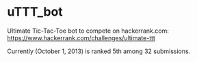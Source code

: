 uTTT_bot
========

Ultimate Tic-Tac-Toe bot to compete on hackerrank.com: https://www.hackerrank.com/challenges/ultimate-ttt

Currently (October 1, 2013) is ranked 5th among 32 submissions.
